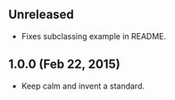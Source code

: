 ## Unreleased
- Fixes subclassing example in README.

## 1.0.0 (Feb 22, 2015)
- Keep calm and invent a standard.
